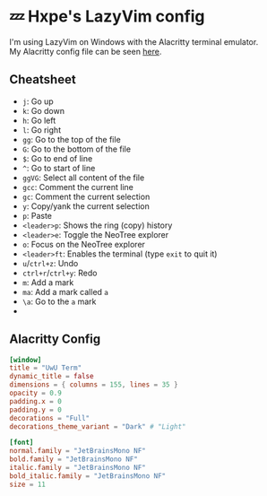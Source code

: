 # 💤 Hxpe's LazyVim config

I'm using LazyVim on Windows with the Alacritty terminal emulator.  
My Alacritty config file can be seen [here](#alacritty-config).

## Cheatsheet

- `j`: Go up
- `k`: Go down
- `h`: Go left
- `l`: Go right
- `gg`: Go to the top of the file
- `G`: Go to the bottom of the file
- `$`: Go to end of line
- `^`: Go to start of line
- `ggVG`: Select all content of the file
- `gcc`: Comment the current line
- `gc`: Comment the current selection
- `y`: Copy/yank the current selection
- `p`: Paste
- `<leader>p`: Shows the ring (copy) history
- `<leader>e`: Toggle the NeoTree explorer
- `o`: Focus on the NeoTree explorer
- `<leader>ft`: Enables the terminal (type `exit` to quit it)
- `u`/`ctrl+z`: Undo
- `ctrl+r`/`ctrl+y`: Redo
- `m`: Add a mark
- `ma`: Add a mark called `a`
- `\a`: Go to the `a` mark
-

## Alacritty Config

```toml
[window]
title = "UwU Term"
dynamic_title = false
dimensions = { columns = 155, lines = 35 }
opacity = 0.9
padding.x = 0
padding.y = 0
decorations = "Full"
decorations_theme_variant = "Dark" # "Light"

[font]
normal.family = "JetBrainsMono NF"
bold.family = "JetBrainsMono NF"
italic.family = "JetBrainsMono NF"
bold_italic.family = "JetBrainsMono NF"
size = 11
```
